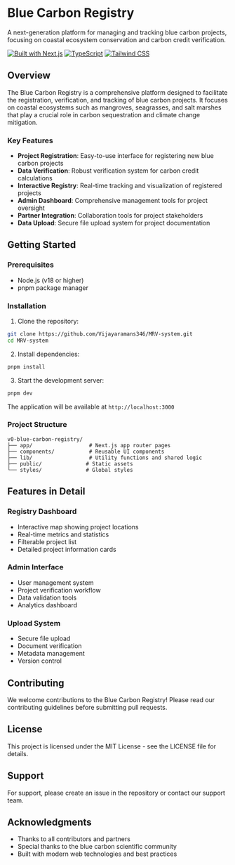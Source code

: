 # Blue Carbon Registry

A next-generation platform for managing and tracking blue carbon projects, focusing on coastal ecosystem conservation and carbon credit verification.

[![Built with Next.js](https://img.shields.io/badge/Built%20with-Next.js-black?style=for-the-badge&logo=next.js)](https://nextjs.org)
[![TypeScript](https://img.shields.io/badge/TypeScript-007ACC?style=for-the-badge&logo=typescript&logoColor=white)](https://www.typescriptlang.org)
[![Tailwind CSS](https://img.shields.io/badge/Tailwind_CSS-38B2AC?style=for-the-badge&logo=tailwind-css&logoColor=white)](https://tailwindcss.com)

## Overview

The Blue Carbon Registry is a comprehensive platform designed to facilitate the registration, verification, and tracking of blue carbon projects. It focuses on coastal ecosystems such as mangroves, seagrasses, and salt marshes that play a crucial role in carbon sequestration and climate change mitigation.

### Key Features

- **Project Registration**: Easy-to-use interface for registering new blue carbon projects
- **Data Verification**: Robust verification system for carbon credit calculations
- **Interactive Registry**: Real-time tracking and visualization of registered projects
- **Admin Dashboard**: Comprehensive management tools for project oversight
- **Partner Integration**: Collaboration tools for project stakeholders
- **Data Upload**: Secure file upload system for project documentation

## Getting Started

### Prerequisites

- Node.js (v18 or higher)
- pnpm package manager

### Installation

1. Clone the repository:
```bash
git clone https://github.com/Vijayaramans346/MRV-system.git
cd MRV-system
```

2. Install dependencies:
```bash
pnpm install
```

3. Start the development server:
```bash
pnpm dev
```

The application will be available at `http://localhost:3000`

### Project Structure

```
v0-blue-carbon-registry/
├── app/                  # Next.js app router pages
├── components/           # Reusable UI components
├── lib/                  # Utility functions and shared logic
├── public/              # Static assets
└── styles/              # Global styles
```

## Features in Detail

### Registry Dashboard
- Interactive map showing project locations
- Real-time metrics and statistics
- Filterable project list
- Detailed project information cards

### Admin Interface
- User management system
- Project verification workflow
- Data validation tools
- Analytics dashboard

### Upload System
- Secure file upload
- Document verification
- Metadata management
- Version control

## Contributing

We welcome contributions to the Blue Carbon Registry! Please read our contributing guidelines before submitting pull requests.

## License

This project is licensed under the MIT License - see the LICENSE file for details.

## Support

For support, please create an issue in the repository or contact our support team.

## Acknowledgments

- Thanks to all contributors and partners
- Special thanks to the blue carbon scientific community
- Built with modern web technologies and best practices